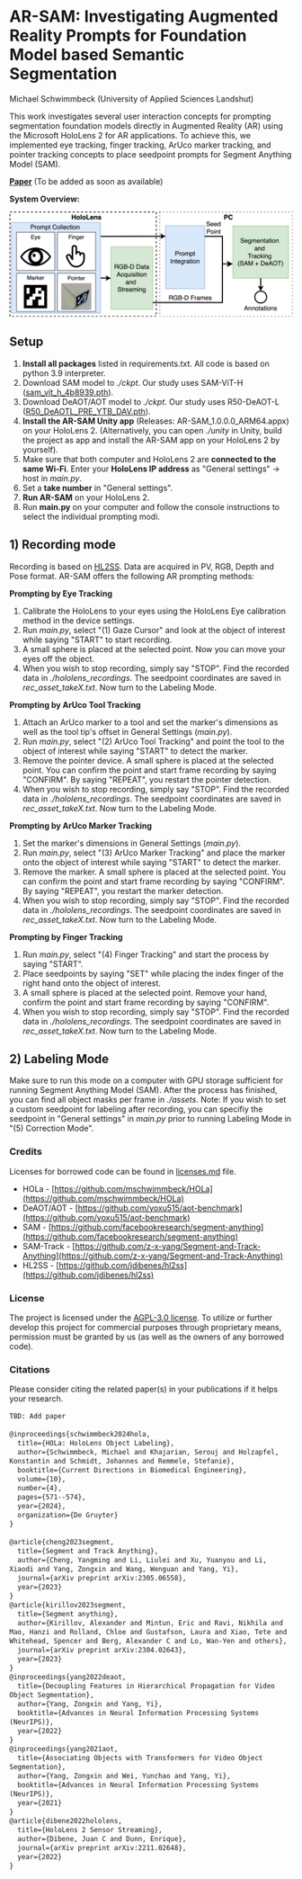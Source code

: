 # AR-SAM: Investigating Augmented Reality Prompts for Foundation Model based Semantic Segmentation
Michael Schwimmbeck (University of Applied Sciences Landshut)

This work investigates several user interaction concepts for prompting segmentation foundation models directly in Augmented Reality (AR) using the Microsoft HoloLens 2 for AR applications. 
To achieve this, we implemented eye tracking, finger tracking, ArUco marker tracking, and pointer tracking concepts to place seedpoint prompts for Segment Anything Model (SAM).

**[Paper]()** (To be added as soon as available)

**System Overview:**

![System overview](https://github.com/mschwimmbeck/AR-SAM/blob/main/media/System_Overview.png)

## Setup

1) **Install all packages** listed in requirements.txt. All code is based on python 3.9 interpreter.
2) Download SAM model to _./ckpt_. Our study uses SAM-ViT-H ([sam_vit_h_4b8939.pth](https://dl.fbaipublicfiles.com/segment_anything/sam_vit_h_4b8939.pth)).
3) Download DeAOT/AOT model to _./ckpt_. Our study uses R50-DeAOT-L ([R50_DeAOTL_PRE_YTB_DAV.pth](https://drive.google.com/file/d/1QoChMkTVxdYZ_eBlZhK2acq9KMQZccPJ/view)).
4) **Install the AR-SAM Unity app** (Releases: AR-SAM_1.0.0.0_ARM64.appx) on your HoloLens 2. (Alternatively, you can open _./unity_ in Unity, build the project as app and install the AR-SAM app on your HoloLens 2 by yourself).
5) Make sure that both computer and HoloLens 2 are **connected to the same Wi-Fi**. Enter your **HoloLens IP address** as "General settings" -> host in _main.py_.
6) Set a **take number** in "General settings".
7) **Run AR-SAM** on your HoloLens 2.
8) Run **main.py** on your computer and follow the console instructions to select the individual prompting modi.

## 1) Recording mode
Recording is based on [HL2SS](https://github.com/jdibenes/hl2ss). Data are acquired in PV, RGB, Depth and Pose format.
AR-SAM offers the following AR prompting methods:

**Prompting by Eye Tracking**
1) Calibrate the HoloLens to your eyes using the HoloLens Eye calibration method in the device settings.
2) Run _main.py_, select "(1) Gaze Cursor" and look at the object of interest while saying "START" to start recording.
3) A small sphere is placed at the selected point. Now you can move your eyes off the object. 
4) When you wish to stop recording, simply say "STOP". Find the recorded data in _./hololens_recordings_. The seedpoint coordinates are saved in _rec_asset_takeX.txt_. Now turn to the Labeling Mode.

**Prompting by ArUco Tool Tracking**
1) Attach an ArUco marker to a tool and set the marker's dimensions as well as the tool tip's offset in General Settings (_main.py_).
2) Run _main.py_, select "(2) ArUco Tool Tracking" and point the tool to the object of interest while saying "START" to detect the marker.
3) Remove the pointer device. A small sphere is placed at the selected point. You can confirm the point and start frame recording by saying "CONFIRM". By saying "REPEAT", you restart the pointer detection.
4) When you wish to stop recording, simply say "STOP". Find the recorded data in _./hololens_recordings_. The seedpoint coordinates are saved in _rec_asset_takeX.txt_. Now turn to the Labeling Mode.

**Prompting by ArUco Marker Tracking**
1) Set the marker's dimensions in General Settings (_main.py_).
2) Run _main.py_, select "(3) ArUco Marker Tracking" and place the marker onto the object of interest while saying "START" to detect the marker.
3) Remove the marker. A small sphere is placed at the selected point. You can confirm the point and start frame recording by saying "CONFIRM". By saying "REPEAT", you restart the marker detection.
4) When you wish to stop recording, simply say "STOP". Find the recorded data in _./hololens_recordings_. The seedpoint coordinates are saved in _rec_asset_takeX.txt_. Now turn to the Labeling Mode.

**Prompting by Finger Tracking**
1) Run _main.py_, select "(4) Finger Tracking" and start the process by saying "START".
2) Place seedpoints by saying "SET" while placing the index finger of the right hand onto the object of interest.
3) A small sphere is placed at the selected point. Remove your hand, confirm the point and start frame recording by saying "CONFIRM".
4) When you wish to stop recording, simply say "STOP". Find the recorded data in _./hololens_recordings_. The seedpoint coordinates are saved in _rec_asset_takeX.txt_. Now turn to the Labeling Mode.

## 2) Labeling Mode

Make sure to run this mode on a computer with GPU storage sufficient for running Segment Anything Model (SAM). 
After the process has finished, you can find all object masks per frame in _./assets_.
Note: If you wish to set a custom seedpoint for labeling after recording, you can specifiy the seedpoint in "General settings" in _main.py_ prior to running Labeling Mode in "(5) Correction Mode".

### Credits
Licenses for borrowed code can be found in [licenses.md](https://github.com/mschwimmbeck/AR-SAM/blob/main/licenses.md) file.

* HOLa - [https://github.com/mschwimmbeck/HOLa](https://github.com/mschwimmbeck/HOLa)
* DeAOT/AOT - [https://github.com/yoxu515/aot-benchmark](https://github.com/yoxu515/aot-benchmark)
* SAM - [https://github.com/facebookresearch/segment-anything](https://github.com/facebookresearch/segment-anything)
* SAM-Track - [https://github.com/z-x-yang/Segment-and-Track-Anything](https://github.com/z-x-yang/Segment-and-Track-Anything)
* HL2SS - [https://github.com/jdibenes/hl2ss](https://github.com/jdibenes/hl2ss)

### License
The project is licensed under the [AGPL-3.0 license](https://github.com/mschwimmbeck/AR-SAM/blob/main/LICENSE.txt). To utilize or further develop this project for commercial purposes through proprietary means, permission must be granted by us (as well as the owners of any borrowed code).

### Citations
Please consider citing the related paper(s) in your publications if it helps your research.
```
TBD: Add paper

@inproceedings{schwimmbeck2024hola,
  title={HOLa: HoloLens Object Labeling},
  author={Schwimmbeck, Michael and Khajarian, Serouj and Holzapfel, Konstantin and Schmidt, Johannes and Remmele, Stefanie},
  booktitle={Current Directions in Biomedical Engineering},
  volume={10},
  number={4},
  pages={571--574},
  year={2024},
  organization={De Gruyter}
}

@article{cheng2023segment,
  title={Segment and Track Anything},
  author={Cheng, Yangming and Li, Liulei and Xu, Yuanyou and Li, Xiaodi and Yang, Zongxin and Wang, Wenguan and Yang, Yi},
  journal={arXiv preprint arXiv:2305.06558},
  year={2023}
}
@article{kirillov2023segment,
  title={Segment anything},
  author={Kirillov, Alexander and Mintun, Eric and Ravi, Nikhila and Mao, Hanzi and Rolland, Chloe and Gustafson, Laura and Xiao, Tete and Whitehead, Spencer and Berg, Alexander C and Lo, Wan-Yen and others},
  journal={arXiv preprint arXiv:2304.02643},
  year={2023}
}
@inproceedings{yang2022deaot,
  title={Decoupling Features in Hierarchical Propagation for Video Object Segmentation},
  author={Yang, Zongxin and Yang, Yi},
  booktitle={Advances in Neural Information Processing Systems (NeurIPS)},
  year={2022}
}
@inproceedings{yang2021aot,
  title={Associating Objects with Transformers for Video Object Segmentation},
  author={Yang, Zongxin and Wei, Yunchao and Yang, Yi},
  booktitle={Advances in Neural Information Processing Systems (NeurIPS)},
  year={2021}
}
@article{dibene2022hololens,
  title={HoloLens 2 Sensor Streaming},
  author={Dibene, Juan C and Dunn, Enrique},
  journal={arXiv preprint arXiv:2211.02648},
  year={2022}
}
```
